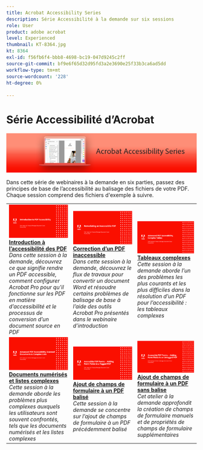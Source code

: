 ```yaml
---
title: Acrobat Accessibility Series
description: Série Accessibilité à la demande sur six sessions
role: User
product: adobe acrobat
level: Experienced
thumbnail: KT-8364.jpg
kt: 8364
exl-id: f56fb6f4-bbb8-4698-bc19-047d9245c2ff
source-git-commit: bf9e6f65d32d95fd3a2e3690e25f33b3ca6ad5dd
workflow-type: tm+mt
source-wordcount: '228'
ht-degree: 0%

---
```


# Série Accessibilité d’Acrobat

![Série Accessibilité d’Acrobat - Image](../assets/Hero_Accessibility.png)

Dans cette série de webinaires à la demande en six parties, passez des principes de base de l’accessibilité au balisage des fichiers de votre PDF. Chaque session comprend des fichiers d&#39;exemple à suivre.

<table style="table-layout:fixed">
<tr>
  <td>
    <a href="accessibilitysession1.md">
      <img alt="Introduction à l’accessibilité des PDF" src="../assets/Accessibilitysession1_1280.png" />
    </a>
    <div>
    <a href="accessibilitysession1.md"><strong>Introduction à l’accessibilité des PDF</strong></a>
    </div>
    <em>Dans cette session à la demande, découvrez ce que signifie rendre un PDF accessible, comment configurer Acrobat Pro pour qu’il fonctionne sur les PDF en matière d’accessibilité et le processus de conversion d’un document source en PDF</em>
    <br>
  </td>
  <td>
    <a href="accessibilitysession2.md">
      <img alt="Correction d’un PDF inaccessible" src="../assets/Accessibilitysession2_1280.png" />
    </a>
    <div>
    <a href="accessibilitysession2.md"><strong>Correction d’un PDF inaccessible</strong></a>
    </div>
    <em>Dans cette session à la demande, découvrez le flux de travaux pour convertir un document Word et résoudre certains problèmes de balisage de base à l’aide des outils Acrobat Pro présentés dans le webinaire d’introduction</em>
    <br>
  </td>  
  <td>
    <a href="accessibilitysession3.md">
      <img alt="Tableaux complexes" src="../assets/Accessibilitysession3_1280.png" />
    </a>
    <div>
    <a href="accessibilitysession3.md"><strong>Tableaux complexes</strong></a>
    </div>
    <em>Cette session à la demande aborde l’un des problèmes les plus courants et les plus difficiles dans la résolution d’un PDF pour l’accessibilité : les tableaux complexes</em>
    <br>
  </td>
</tr>
<tr>
  <td>
    <a href="accessibilitysession4.md">
      <img alt="Documents numérisés et listes complexes" src="../assets/Accessibilitysession4_1280.png" />
    </a>
    <div>
    <a href="accessibilitysession4.md"><strong>Documents numérisés et listes complexes</strong></a>
    </div>
    <em>Cette session à la demande aborde les problèmes plus complexes auxquels les utilisateurs sont souvent confrontés, tels que les documents numérisés et les listes complexes</em>
    <br>
  </td>
  <td>
    <a href="accessibilitysession5.md">
      <img alt="Ajout de champs de formulaire à un PDF balisé" src="../assets/Accessibilitysession5_1280.png" />
    </a>
    <div>
    <a href="accessibilitysession5.md"><strong>Ajout de champs de formulaire à un PDF balisé</strong></a>
    </div>
    <em>Cette session à la demande se concentre sur l’ajout de champs de formulaire à un PDF précédemment balisé</em>
    <br>
  </td>  
  <td>
    <a href="accessibilitysession6.md">
      <img alt="Ajout de champs de formulaire à un PDF sans balise" src="../assets/Accessibilitysession6_1280.png" />
    </a>
    <div>
    <a href="accessibilitysession6.md"><strong>Ajout de champs de formulaire à un PDF sans balise</strong></a>
    </div>
    <em>Cet atelier à la demande approfondit la création de champs de formulaire manuels et de propriétés de champs de formulaire supplémentaires</em>
    <br>
  </td> 
</tr>
</table>
